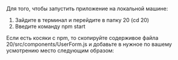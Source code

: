 Для того, чтобы запустить приложение на локальной машине: 
1) Зайдите в терминал и перейдите в папку 20 (cd 20)
2) Введите команду npm start 

Если есть косяки с npm, то скопируйте содерживое файла 20/src/components/UserForm.js и добавьте в нужное по вашему 
усмотрению место следующим образом: 
<UserForm phone="" email=""/>